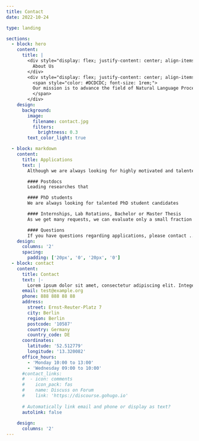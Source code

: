 ```yaml
---
title: Contact
date: 2022-10-24

type: landing

sections:
  - block: hero
    content:
      title: |
        <div style="display: flex; justify-content: center; align-items: center; text-align: center; height: 10vh;">
          About Us
        </div>
        <div style="display: flex; justify-content: center; align-items: center; text-align: center; height: 10vh;">
          <span style="color: #DCDCDC; font-size: 1rem;">
          Our mission is to advance the field of Natural Language Processing through explainable and user-centric approaches. We focus on developing transparent, efficient, and practical NLP solutions that bridge the gap between complex language models and human understanding.
          </span>
        </div>
    design:
      background:
        image: 
          filename: contact.jpg
          filters:
            brightness: 0.3
        text_color_light: true

  - block: markdown
    content:
      title: Applications
      text: |
        Although we are always looking for highly motivated and talented researchers, we get far more applications than we have positions available. If you’d like to join our team, please do not send your applications via email but see the following:

        #### Postdocs
        Leading researches that

        #### PhD students
        We are always looking for talented PhD student candidates

        #### Internships, Lab Rotations, Bachelor or Master Thesis
        As we get many requests, we can evaluate only a small fraction carefully. Generally, you should not expect a response. You can increase the chances of your application by carefully answering our ...

        #### Questions
        If you have questions regarding applications, please contact ...
    design:
      columns: '2'
      spacing:
        padding: ['20px', '0', '20px', '0']
  - block: contact
    content:
      title: Contact
      text: |-
        Lorem ipsum dolor sit amet, consectetur adipiscing elit. Integer tempus augue non tempor egestas. Proin nisl nunc, dignissim in accumsan dapibus, auctor ullamcorper neque. Quisque at elit felis. Vestibulum ante ipsum primis in faucibus orci luctus et ultrices posuere cubilia curae; Aenean eget elementum odio. Cras interdum eget risus sit amet aliquet. In volutpat, nisl ut fringilla dignissim, arcu nisl suscipit ante, at accumsan sapien nisl eu eros.
      email: test@example.org
      phone: 888 888 88 88
      address:
        street: Ernst-Reuter-Platz 7
        city: Berlin
        region: Berlin
        postcode: '10587'
        country: Germany
        country_code: DE
      coordinates:
        latitude: '52.512779'
        longitude: '13.320082'
      office_hours:
        - 'Monday 10:00 to 13:00'
        - 'Wednesday 09:00 to 10:00'
      #contact_links:
      #  - icon: comments
      #    icon_pack: fas
      #    name: Discuss on Forum
      #    link: 'https://discourse.gohugo.io'
    
      # Automatically link email and phone or display as text?
      autolink: false
    
    design:
      columns: '2'
---
```

